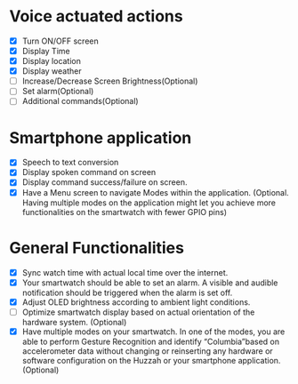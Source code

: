 # Voice actuated actions

- [x] Turn ON/OFF screen
- [x] Display Time
- [x] Display location
- [x] Display weather
- [ ] Increase/Decrease Screen Brightness(Optional)
- [ ] Set alarm(Optional)
- [ ] Additional commands(Optional)

# Smartphone application

- [x] Speech to text conversion
- [x] Display spoken command on screen
- [x] Display command success/failure on screen.
- [x] Have a Menu screen to navigate Modes within the application. (Optional. Having multiple modes on the application might let you achieve more functionalities on the smartwatch with fewer GPIO pins)

# General Functionalities

- [x] Sync watch time with actual local time over the internet.
- [x] Your smartwatch should be able to set an alarm. A visible and audible
notification should be triggered when the alarm is set off.
- [x] Adjust OLED brightness according to ambient light conditions.
- [ ] Optimize smartwatch display based on actual orientation of the hardware system. (Optional)
- [x] Have multiple modes on your smartwatch. In one of the modes, you are able to perform Gesture Recognition and identify “Columbia”based on accelerometer data without changing or reinserting any hardware or software configuration on the Huzzah or your smartphone application. (Optional)